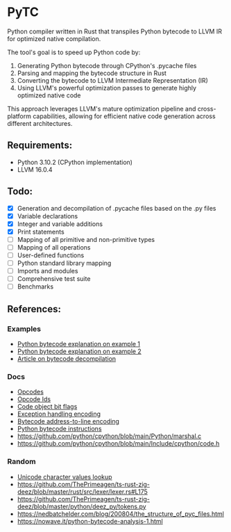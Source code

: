 # PyTC

Python compiler written in Rust that transpiles Python bytecode to LLVM IR for optimized native compilation.

The tool's goal is to speed up Python code by:

1. Generating Python bytecode through CPython's .pycache files
2. Parsing and mapping the bytecode structure in Rust
3. Converting the bytecode to LLVM Intermediate Representation (IR)
4. Using LLVM's powerful optimization passes to generate highly optimized native code

This approach leverages LLVM's mature optimization pipeline and cross-platform capabilities, allowing for efficient native code generation across different architectures.

## Requirements:

- Python 3.10.2 (CPython implementation)
- LLVM 16.0.4

## Todo:

- [x] Generation and decompilation of .pycache files based on the .py files
- [x] Variable declarations
- [x] Integer and variable additions
- [x] Print statements
- [ ] Mapping of all primitive and non-primitive types
- [ ] Mapping of all operations
- [ ] User-defined functions
- [ ] Python standard library mapping
- [ ] Imports and modules
- [ ] Comprehensive test suite
- [ ] Benchmarks

## References:

### Examples

- [Python bytecode explanation on example 1](https://reverseengineering.stackexchange.com/questions/21085/the-structure-of-the-pythons-marshaled-code-object-or-pyc-file)
- [Python bytecode explanation on example 2](https://stackoverflow.com/questions/16064409/how-to-create-a-code-object-in-python/16123158#16123158)
- [Article on bytecode decompilation](https://medium.com/@skuznetsov/understanding-python-byte-code-and-decompilation-a-comprehensive-guide-a35a9c1329cb)

### Docs

- [Opcodes](https://github.com/python/cpython/blob/main/Include/opcode.h)
- [Opcode Ids](https://github.com/python/cpython/blob/main/Include/opcode_ids.h)
- [Code object bit flags](https://docs.python.org/3/library/inspect.html#inspect-module-co-flags)
- [Exception handling encoding](https://github.com/python/cpython/blob/main/Objects/exception_handling_notes.txt)
- [Bytecode address-to-line encoding](https://github.com/python/cpython/blob/main/Objects/locations.md)
- [Python bytecode instructions](https://docs.python.org/3/library/dis.html#python-bytecode-instructions)
- https://github.com/python/cpython/blob/main/Python/marshal.c
- https://github.com/python/cpython/blob/main/Include/cpython/code.h

### Random

- [Unicode character values lookup](https://unicodelookup.com/#c/2)
- https://github.com/ThePrimeagen/ts-rust-zig-deez/blob/master/rust/src/lexer/lexer.rs#L175
- https://github.com/ThePrimeagen/ts-rust-zig-deez/blob/master/python/deez_py/tokens.py
- https://nedbatchelder.com/blog/200804/the_structure_of_pyc_files.html
- https://nowave.it/python-bytecode-analysis-1.html
